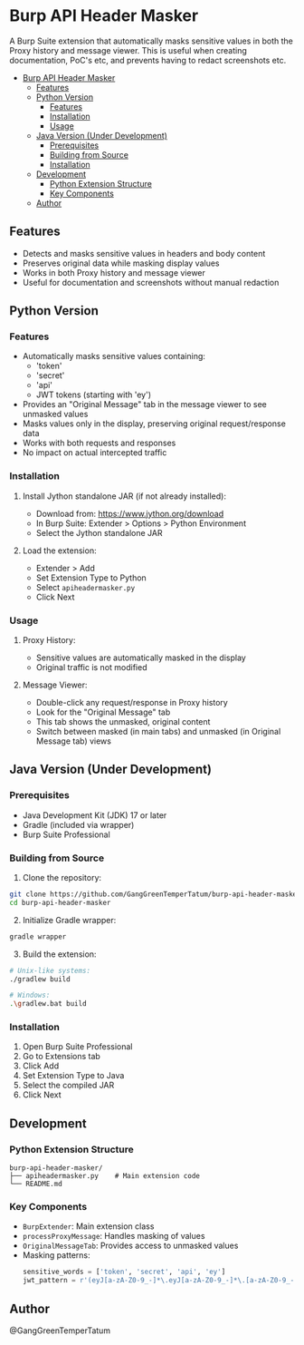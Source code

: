# Burp API Header Masker

A Burp Suite extension that automatically masks sensitive values in both the Proxy history and message viewer. This is useful when creating documentation, PoC's etc, and prevents having to redact screenshots etc.

- [Burp API Header Masker](#burp-api-header-masker)
  - [Features](#features)
  - [Python Version](#python-version)
    - [Features](#features-1)
    - [Installation](#installation)
    - [Usage](#usage)
  - [Java Version (Under Development)](#java-version-under-development)
    - [Prerequisites](#prerequisites)
    - [Building from Source](#building-from-source)
    - [Installation](#installation-1)
  - [Development](#development)
    - [Python Extension Structure](#python-extension-structure)
    - [Key Components](#key-components)
  - [Author](#author)

## Features

- Detects and masks sensitive values in headers and body content
- Preserves original data while masking display values
- Works in both Proxy history and message viewer
- Useful for documentation and screenshots without manual redaction

## Python Version

### Features
- Automatically masks sensitive values containing:
  - 'token'
  - 'secret'
  - 'api'
  - JWT tokens (starting with 'ey')
- Provides an "Original Message" tab in the message viewer to see unmasked values
- Masks values only in the display, preserving original request/response data
- Works with both requests and responses
- No impact on actual intercepted traffic

### Installation
1. Install Jython standalone JAR (if not already installed):
   - Download from: https://www.jython.org/download
   - In Burp Suite: Extender > Options > Python Environment
   - Select the Jython standalone JAR

2. Load the extension:
   - Extender > Add
   - Set Extension Type to Python
   - Select `apiheadermasker.py`
   - Click Next

### Usage
1. Proxy History:
   - Sensitive values are automatically masked in the display
   - Original traffic is not modified

2. Message Viewer:
   - Double-click any request/response in Proxy history
   - Look for the "Original Message" tab
   - This tab shows the unmasked, original content
   - Switch between masked (in main tabs) and unmasked (in Original Message tab) views

## Java Version (Under Development)

### Prerequisites
- Java Development Kit (JDK) 17 or later
- Gradle (included via wrapper)
- Burp Suite Professional

### Building from Source
1. Clone the repository:
```bash
git clone https://github.com/GangGreenTemperTatum/burp-api-header-masker.git
cd burp-api-header-masker
```

2. Initialize Gradle wrapper:
```bash
gradle wrapper
```

3. Build the extension:
```bash
# Unix-like systems:
./gradlew build

# Windows:
.\gradlew.bat build
```

### Installation
1. Open Burp Suite Professional
2. Go to Extensions tab
3. Click Add
4. Set Extension Type to Java
5. Select the compiled JAR
6. Click Next

## Development

### Python Extension Structure
```
burp-api-header-masker/
├── apiheadermasker.py    # Main extension code
└── README.md
```

### Key Components
- `BurpExtender`: Main extension class
- `processProxyMessage`: Handles masking of values
- `OriginalMessageTab`: Provides access to unmasked values
- Masking patterns:
  ```python
  sensitive_words = ['token', 'secret', 'api', 'ey']
  jwt_pattern = r'(eyJ[a-zA-Z0-9_-]*\.eyJ[a-zA-Z0-9_-]*\.[a-zA-Z0-9_-]*)'
  ```

## Author
@GangGreenTemperTatum